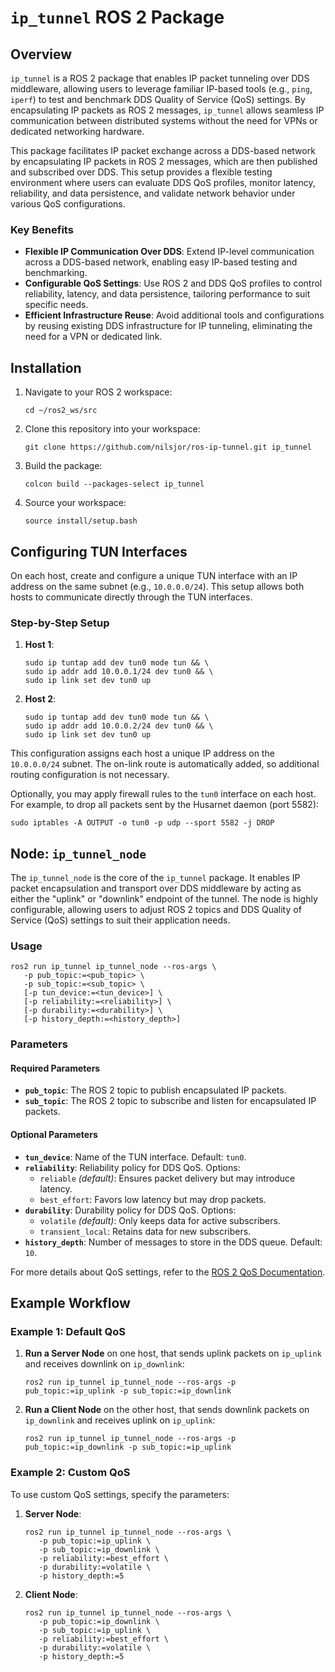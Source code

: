 # `ip_tunnel` ROS 2 Package

## Overview

`ip_tunnel` is a ROS 2 package that enables IP packet tunneling over DDS middleware, allowing users to leverage familiar IP-based tools (e.g., `ping`, `iperf`) to test and benchmark DDS Quality of Service (QoS) settings. By encapsulating IP packets as ROS 2 messages, `ip_tunnel` allows seamless IP communication between distributed systems without the need for VPNs or dedicated networking hardware.

This package facilitates IP packet exchange across a DDS-based network by encapsulating IP packets in ROS 2 messages, which are then published and subscribed over DDS. This setup provides a flexible testing environment where users can evaluate DDS QoS profiles, monitor latency, reliability, and data persistence, and validate network behavior under various QoS configurations.

### Key Benefits

- **Flexible IP Communication Over DDS**: Extend IP-level communication across a DDS-based network, enabling easy IP-based testing and benchmarking.
- **Configurable QoS Settings**: Use ROS 2 and DDS QoS profiles to control reliability, latency, and data persistence, tailoring performance to suit specific needs.
- **Efficient Infrastructure Reuse**: Avoid additional tools and configurations by reusing existing DDS infrastructure for IP tunneling, eliminating the need for a VPN or dedicated link.

## Installation

1. Navigate to your ROS 2 workspace:
    ```
    cd ~/ros2_ws/src
    ```

2. Clone this repository into your workspace:
    ```
    git clone https://github.com/nilsjor/ros-ip-tunnel.git ip_tunnel
    ```

3. Build the package:
    ```
    colcon build --packages-select ip_tunnel
    ```

4. Source your workspace:
    ```
    source install/setup.bash
    ```

## Configuring TUN Interfaces

On each host, create and configure a unique TUN interface with an IP address on the same subnet (e.g., `10.0.0.0/24`). This setup allows both hosts to communicate directly through the TUN interfaces.

### Step-by-Step Setup

1. **Host 1**:
    ```
    sudo ip tuntap add dev tun0 mode tun && \
    sudo ip addr add 10.0.0.1/24 dev tun0 && \
    sudo ip link set dev tun0 up
    ```

2. **Host 2**:
    ```
    sudo ip tuntap add dev tun0 mode tun && \
    sudo ip addr add 10.0.0.2/24 dev tun0 && \
    sudo ip link set dev tun0 up
    ```

This configuration assigns each host a unique IP address on the `10.0.0.0/24` subnet. The on-link route is automatically added, so additional routing configuration is not necessary.

Optionally, you may apply firewall rules to the `tun0` interface on each host. For example, to drop all packets sent by the Husarnet daemon (port 5582):
```
sudo iptables -A OUTPUT -o tun0 -p udp --sport 5582 -j DROP
```

## Node: `ip_tunnel_node`

The `ip_tunnel_node` is the core of the `ip_tunnel` package. It enables IP packet encapsulation and transport over DDS middleware by acting as either the "uplink" or "downlink" endpoint of the tunnel. The node is highly configurable, allowing users to adjust ROS 2 topics and DDS Quality of Service (QoS) settings to suit their application needs.

### Usage

```
ros2 run ip_tunnel ip_tunnel_node --ros-args \
   -p pub_topic:=<pub_topic> \
   -p sub_topic:=<sub_topic> \
   [-p tun_device:=<tun_device>] \
   [-p reliability:=<reliability>] \
   [-p durability:=<durability>] \
   [-p history_depth:=<history_depth>]
```

### Parameters

#### Required Parameters

- **`pub_topic`**: The ROS 2 topic to publish encapsulated IP packets.
- **`sub_topic`**: The ROS 2 topic to subscribe and listen for encapsulated IP packets.

#### Optional Parameters

- **`tun_device`**: Name of the TUN interface. Default: `tun0`.
- **`reliability`**: Reliability policy for DDS QoS. Options:
    - `reliable` _(default)_: Ensures packet delivery but may introduce latency.
    - `best_effort`: Favors low latency but may drop packets.
- **`durability`**: Durability policy for DDS QoS. Options:
    - `volatile` _(default)_: Only keeps data for active subscribers.
    - `transient_local`: Retains data for new subscribers.
- **`history_depth`**: Number of messages to store in the DDS queue. Default: `10`.

For more details about QoS settings, refer to the [ROS 2 QoS Documentation](https://docs.ros.org/en/humble/Concepts/Intermediate/About-Quality-of-Service-Settings.html).

## Example Workflow

### Example 1: Default QoS

1. **Run a Server Node** on one host, that sends uplink packets on `ip_uplink` and receives downlink on `ip_downlink`:
    ```
    ros2 run ip_tunnel ip_tunnel_node --ros-args -p pub_topic:=ip_uplink -p sub_topic:=ip_downlink
    ```
    
2. **Run a Client Node** on the other host, that sends downlink packets on `ip_downlink` and receives uplink on `ip_uplink`:
    ```
    ros2 run ip_tunnel ip_tunnel_node --ros-args -p pub_topic:=ip_downlink -p sub_topic:=ip_uplink
    ```

### Example 2: Custom QoS

To use custom QoS settings, specify the parameters:

1. **Server Node**:
    ```
    ros2 run ip_tunnel ip_tunnel_node --ros-args \
       -p pub_topic:=ip_uplink \
       -p sub_topic:=ip_downlink \
       -p reliability:=best_effort \
       -p durability:=volatile \
       -p history_depth:=5
    ```
    
2. **Client Node**:
    ```
    ros2 run ip_tunnel ip_tunnel_node --ros-args \
       -p pub_topic:=ip_downlink \
       -p sub_topic:=ip_uplink \
       -p reliability:=best_effort \
       -p durability:=volatile \
       -p history_depth:=5
    ```

